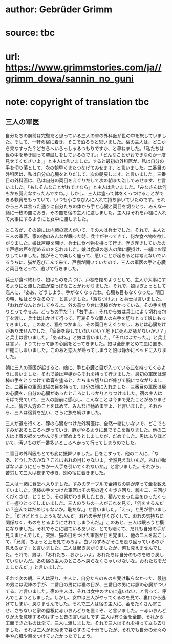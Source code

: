 # author: Gebrüder Grimm
# source: tbc
# url: https://www.grimmstories.com/ja//grimm_dowa/sannin_no_guni
# note: copyright of translation tbc

## 三人の軍医 

自分たちの腕前は完璧だと思っている三人の軍の外科医が世の中を旅していました。そして、一軒の宿に着き、そこで泊ろうと思いました。宿の主人は、どこから来なすった？どちらへいらっしゃるつもりですか、と尋ねました。「私たちは世の中を歩き回って腕試しをしているのです。」「どんなことがおできなのか一度見せてくださいよ。」と主人は言いました。すると最初の外科医が、私は自分の手を切り落として、次の朝早くまたつなげてみせます、と言いました。二番目の外科医は、私は自分の心臓をとりだして、次の朝戻します、と言いました。三番目の外科医は、私は自分の両目をえぐりだして次の朝また治してみせます、と言いました。「もしそんなことがおできなら」と主人は言いました。「みなさんは何もかも覚えなすったんですね。」しかし、三人は塗って体をくっつけることができる軟膏をもっていて、いつも小さなびんに入れて持ち歩いていたのです。それから三人は言った通りに自分たちの体から手と心臓と両目を切りとり、みんな一緒に一枚の皿におき、その皿を宿の主人に渡しました。主人はそれを戸棚に入れて大事にするようにと女中に渡しました。

ところが、その娘には内緒の恋人がいて、その人は兵士でした。それで、主人と三人の軍医、家の他のみんなが眠った時、兵士がやってきて、何か食べ物を欲しがりました。娘は戸棚を開け、兵士に食べ物を持って行き、浮き浮きしていたので戸棚の戸を閉めるのを忘れました。娘は食卓の恋人の隣に腰掛け、一緒にお喋りしていました。娘がそこで楽しく座って、悪いことが起きるとは考えないでいるうちに、猫が忍びこんで来て、戸棚が開いていたので、三人の軍医の手と心臓と両目をとって、逃げて行きました。

兵士が食べ終わり、娘はものを片づけ、戸棚を閉めようとして、主人が大事にするようにと渡した皿が空っぽなことがわかりました。それで、娘はぎょっとして恋人に、「ああ、どうしよう、手がなくなったわ。心臓も目もなくなった。明日の朝、私はどうなるの？」と言いました。「落ちつけよ」と兵士は言いました。「おれがなんとかしてやるよ。外の首つり台に泥棒がかかっている。その手を切りとってやるよ。どっちの手だ？」「右手よ。」それから娘は兵士によく切れる包丁を渡し、兵士は出かけて行って、可哀そうな罪人の右手を切りとって娘にもってきました。このあと、猫をつかまえ、その両目をえぐりだし、あとは心臓だけがありませんでした。「家畜を殺していないかい？地下に死んだ豚がないかい？」と兵士は言いました。「あるわ。」と娘は言いました。「それはよかった。」と兵士は言い、下りて行って豚の心臓をとってきました。娘は全部まとめて皿に置き、戸棚にしまいました。このあと恋人が帰ってしまうと娘は静かにベッドに入りました。

朝に三人の軍医が起きると、娘に、手と心臓と目が入っている皿を持ってくるように言いました。それで娘は戸棚からそれを持って行きました。最初の軍医は泥棒の手をとりつけて軟膏を塗ると、たちまち切り口が伸びて腕につながりました。二番目の軍医は猫の目を持って、自分の顔に入れました。三番目の軍医は豚の心臓を、自分の心臓があったところにしっかりとりつけました。宿の主人はそばで見ていて、三人の腕前に感心し、こんなことは今まで見たことがありませんよ、皆さん方のことをほめて、みんなに勧めますよ、と言いました。それから、三人は宿賃を払い、さらに旅を続けました。

三人が道を行くと、豚の心臓をつけた外科医は、全然一緒にいないで、どこでもすみがあるところへ走っていき、豚がやるように鼻でそこを掘りました。他の二人は上着の裾をつかんで引き留めようとしましたが、だめでした。男はふりほどいて、汚いものが一番多いところへ走って行ってしまうのでした。

二番目の外科医もとても変に振舞いました。目をこすって、他の二人に、「なあ、どうしたのかな？これはおれの目じゃないよ。全然見えないんだ。おれが転ばないようにどっちか一人手を引いてくれないか。」と言いました。それから、苦労して三人は夜まで歩き、別の宿に着きました。

三人は一緒に食堂へ入りました。すみのテーブルで金持ちの男が座って金を数えていました。泥棒の手をつけた軍医はその男の近くを歩き回り、腕を二、三回ぴくぴくさせ、とうとう、その男がわき見したとき、積んであった金をひったくって一握りとってしまいました。三人のうちの一人がこれを見て、「何をするんだい？盗んではだめじゃないか。恥だな。」と言いました。「えっ」と男が言いました。「だけどどうしようもないんだ。おれの手がぴくぴくして、おれの気持ちに関係なく、ものをとるようにされてしまうんだ。」このあと、三人は眠ろうと横になりました。それでそこに寝ているあいだ、とても暗くて、だれも自分の手が見えませんでした。突然、猫の目をつけた軍医が目を覚まし、他の二人を起こして、「兄弟、ちょっと上を見てみろよ。白いねずみがそこを走り回っているのが見えるか？」と言いました。二人は起きあがりましたが、何も見えませんでした。それで、男は、「おれたち、おかしいよ。おれたちは自分のものを取り戻していないんだ。あの宿の主人のところへ戻らなくちゃいけないな。おれたちをだましたんだ。」と言いました。

それで次の朝、三人は戻り、主人に、自分たちのものを受け取らなかった、最初の男には泥棒の手が、二番目の男には猫の目が、三番目の男には豚の心臓がついてる、と言いました。宿の主人は、それは女中のせいに違いない、と言って、呼んでこようとしました。しかし、女中は三人がやってくるのを見て、裏口から逃げてしまい、戻りませんでした。それで三人は宿の主人に、金をたくさん寄こせ、さもないと家の屋根に赤いおんどりを置くぞ、と言いました。－赤いおんどりが火を意味するのはずっと昔の言い回しです‐主人は有り金を全部、それから工面できたものは全て、三人に渡しました。それで三人はそれを持って立ち去りました。それは三人が死ぬまで暮らすのに十分でしたが、それでも自分の元々の手や心臓や目をつけていたかったでしょう。
